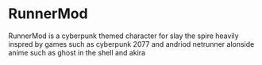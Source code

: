 # RunnerMod
RunnerMod is a cyberpunk themed character for slay the spire heavily inspred by games such as cyberpunk 2077 and andriod netrunner alonside anime such as ghost in the shell and akira
